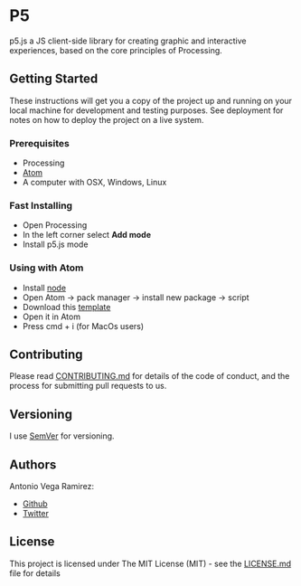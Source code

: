 # P5

p5.js a JS client-side library for creating graphic and interactive experiences, based on the core principles of Processing.

## Getting Started

These instructions will get you a copy of the project up and running on your local machine for development and testing purposes. See deployment for notes on how to deploy the project on a live system.

### Prerequisites

* Processing
* [Atom](https://atom.io/)
* A computer with OSX, Windows, Linux

### Fast Installing

* Open Processing
* In the left corner select **Add mode**
* Install p5.js mode

### Using with Atom

* Install [node](https://nodejs.org/es/)
* Open Atom -> pack manager -> install new package -> script
* Download this [template](https://gitlab.com/totovr/p5.js/tree/master/template)
* Open it in Atom
* Press cmd + i (for MacOs users)

## Contributing

Please read [CONTRIBUTING.md](https://github.com/totovr/P5/blob/master/CONTRIBUTING.md) for details of the code of conduct, and the process for submitting pull requests to us.

## Versioning

I use [SemVer](http://semver.org/) for versioning.

## Authors

Antonio Vega Ramirez:

* [Github](https://github.com/totovr)
* [Twitter](https://twitter.com/SpainDice)

## License

This project is licensed under The MIT License (MIT) - see the [LICENSE.md](https://github.com/totovr/P5/blob/master/LICENSE) file for details
